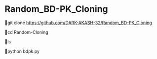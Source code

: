 # Random_BD-PK_Cloning

🥶git clone https://github.com/DARK-AKASH-32/Random_BD-PK_Cloning

🥶cd Random-Cloning 

🥶ls 

🥶python bdpk.py
